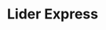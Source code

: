 ---
title: "Lider Express"
url: /lo-barnechea/lider-express-avenida-lo-barnechea/
shop: Supermarkt
---